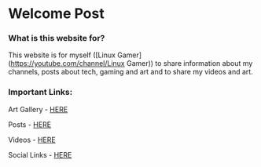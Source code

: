 # Welcome Post
### What is this website for?
This website is for myself ([Linux Gamer](https://youtube.com/channel/Linux Gamer)) to share information about my channels, posts about tech, gaming and art and to share my videos and art.


### Important Links:
Art Gallery - [HERE](https://linux-gamer.github.io/gallery)

Posts - [HERE](posts.md)

Videos - [HERE](videos.md)

Social Links - [HERE](socials.md)